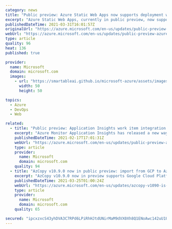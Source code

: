 ```yaml
---
category: news
title: "Public preview: Azure Static Web Apps now supports deployment with Azure DevOps "
excerpt: "Azure Static Web Apps, currently in public preview, now supports building and deploying apps with Azure DevOps. "
publishedDateTime: 2021-03-31T16:01:57Z
originalUrl: "https://azure.microsoft.com/en-us/updates/public-preview-azure-static-web-apps-now-supports-deployment-with-azure-devops/"
webUrl: "https://azure.microsoft.com/en-us/updates/public-preview-azure-static-web-apps-now-supports-deployment-with-azure-devops/"
type: article
quality: 96
heat: 136
published: true

provider:
  name: Microsoft
  domain: microsoft.com
  images:
    - url: "https://smartableai.github.io/microsoft-azure/assets/images/organizations/microsoft.com-50x50.jpg"
      width: 50
      height: 50

topics:
  - Azure
  - DevOps
  - Web

related:
  - title: "Public preview: Application Insights work item integration for Azure DevOps & GitHub"
    excerpt: "Azure Monitor Application Insights has released a new way to create work items based on application insights telemetry. "
    publishedDateTime: 2021-02-17T17:01:31Z
    webUrl: "https://azure.microsoft.com/en-us/updates/public-preview-application-insights-work-item-integration-for-azure-devops-github/"
    type: article
    provider:
      name: Microsoft
      domain: microsoft.com
    quality: 94
  - title: "AzCopy v10.9.0 now in public preview: import from GCP to Azure Block Blobs"
    excerpt: "AzCopy v10.9.0 now in preview supports Google Cloud Platform (GCP) to Microsoft Azure Storage Block Blob imports. This version also includes scanning logs which can help in debugging. \n\n"
    publishedDateTime: 2021-03-25T01:00:24Z
    webUrl: "https://azure.microsoft.com/en-us/updates/azcopy-v1090-is-now-in-preview-import-from-gcp-to-azure-block-blobs/"
    type: article
    provider:
      name: Microsoft
      domain: microsoft.com
    quality: 65

secured: "ipcxzxcS43yhDVA3C7RPd6LPiRhHJtdUNirMaM9dVX0Xh8Q1ENoAwc142uU1UvI42vjXojH6VFd972iojij7tcyCs4cquSYfO1wf+5MRx8hFT4LyiPDNJmmqNbcixwObGXpZuUlDrPczNn5ySVmuLusaDHKjuDRzkbPVDkdDe/OMhxpDkU5SMRmcaI3WOlCs69UGGODdG3JG6YOY+wOCGOUJxGhGGKJASf8H5x8Eyoql0zayEBLjWVPekN1X/zPSiECfHMkIW+iIqhzJhiY7OSqJ532tTWUH5tdF1lJf8pkNhkg19ItlS4NBM99iomtEsUbAvu+JNIcbS1c9MC+NLP6Kjw7XzFNU+7nWFUKRhV8=;EsIGidRI4f3+hsiCg35vfA=="
---
```


